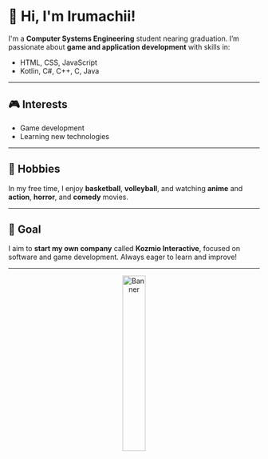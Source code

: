 # 

# 👋 Hi, I'm Irumachii!

I'm a **Computer Systems Engineering** student nearing graduation. I’m passionate about **game and application development** with skills in:

- HTML, CSS, JavaScript
- Kotlin, C#, C++, C, Java

---

## 🎮 Interests

- Game development
- Learning new technologies

---

## 🏀 Hobbies

In my free time, I enjoy **basketball**, **volleyball**, and watching **anime** and **action**, **horror**, and **comedy** movies.

---

## 🚀 Goal

I aim to **start my own company** called **Kozmio Interactive**, focused on software and game development. Always eager to learn and improve!

---
<div align="center">
    <img src="https://media1.tenor.com/m/uYP_Nkq8VPsAAAAd/coding-hello-world.gif" alt="Banner" width="30%" height="30%"/>
</div>
